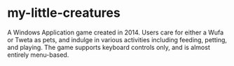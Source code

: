# my-little-creatures
A Windows Application game created in 2014. Users care for either a Wufa or Tweta as pets, and indulge in various activities including feeding, petting, and playing. The game supports keyboard controls only, and is almost entirely menu-based.
